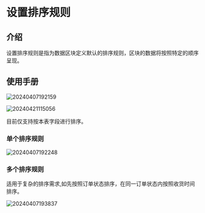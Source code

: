 # 设置排序规则

## 介绍

设置排序规则是指为数据区块定义默认的排序规则，区块的数据将按照特定的顺序呈现。

## 使用手册

![20240407192159](https://static-docs.nocobase.com/20240407192159.png)

![20240421115056](https://static-docs.nocobase.com/20240421115056.png)

目前仅支持按本表字段进行排序。


### 单个排序规则

![20240407192248](https://static-docs.nocobase.com/20240407192248.png)

### 多个排序规则

适用于复杂的排序需求,如先按照订单状态排序，在同一订单状态内按照收货时间排序。

![20240407193837](https://static-docs.nocobase.com/20240407193837.png)